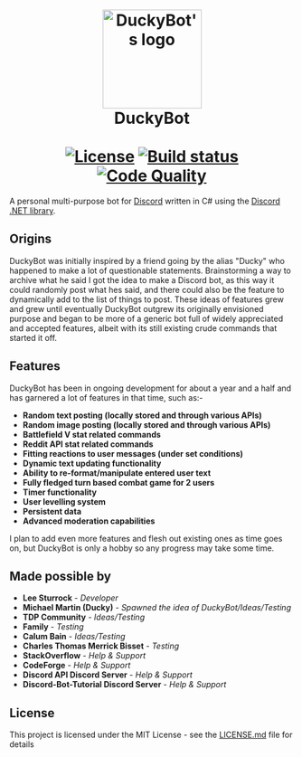 <h1 align="center">
    <img src="https://i.imgur.com/QUihDfL.jpg" alt="DuckyBot's logo" width="175"/>
    <br>
    DuckyBot
    <br>
    <br>
    <a href="https://github.com/leestoge/DuckyBot/blob/master/LICENSE"><img src="https://img.shields.io/badge/license-MIT-blue.svg" alt="License" style="max-width:100%;"></a>
    <a href="https://ci.appveyor.com/project/leestoge/duckybot"><img src="https://ci.appveyor.com/api/projects/status/kd612i4wy06xx57u?svg=true" alt="Build status" style="max-width:100%;"></a>
<a href="https://www.codacy.com/app/leestoge/DuckyBot?utm_source=github.com&amp;utm_medium=referral&amp;utm_content=leestoge/DuckyBot&amp;utm_campaign=Badge_Grade"><img src="https://api.codacy.com/project/badge/Grade/6b7761cca392400aafb6cb0d41e08aea" alt="Code Quality" style="max-width:100%;"></a>
</h1>

A personal multi-purpose bot for [Discord](https://discordapp.com/ "Discord's Homepage") written in C# using the [Discord .NET library](https://github.com/RogueException/Discord.Net).

## Origins
DuckyBot was initially inspired by a friend going by the alias "Ducky" who happened to make a lot of questionable statements. Brainstorming a way to archive what he said I got the idea to make a Discord bot, as this way it could randomly post what hes said, and there could also be the feature to dynamically add to the list of things to post. These ideas of features grew and grew until eventually DuckyBot outgrew its originally envisioned purpose and began to be more of a generic bot full of widely appreciated and accepted features, albeit with its still existing crude commands that started it off.
## Features
 DuckyBot has been in ongoing development for about a year and a half and has garnered a lot of features in that time, such as:-

* **Random text posting (locally stored and through various APIs)**
* **Random image posting (locally stored and through various APIs)**
* **Battlefield V stat related commands**
* **Reddit API stat related commands**
* **Fitting reactions to user messages (under set conditions)**
* **Dynamic text updating functionality**
* **Ability to re-format/manipulate entered user text**
* **Fully fledged turn based combat game for 2 users**
* **Timer functionality**
* **User levelling system**
* **Persistent data**
* **Advanced moderation capabilities**

I plan to add even more features and flesh out existing ones as time goes on, but DuckyBot is only a hobby so any progress may take some time.

## Made possible by

* **Lee Sturrock** - *Developer*
* **Michael Martin (Ducky)** - *Spawned the idea of DuckyBot/Ideas/Testing*
* **TDP Community** - *Ideas/Testing*
* **Family** - *Testing*
* **Calum Bain** - *Ideas/Testing*
* **Charles Thomas Merrick Bisset** - *Testing*
* **StackOverflow** - *Help & Support*
* **CodeForge** - *Help & Support*
* **Discord API Discord Server** - *Help & Support*
* **Discord-Bot-Tutorial Discord Server** - *Help & Support*

## License

This project is licensed under the MIT License - see the [LICENSE.md](https://github.com/leestoge/DuckyBot/blob/master/LICENSE) file for details
